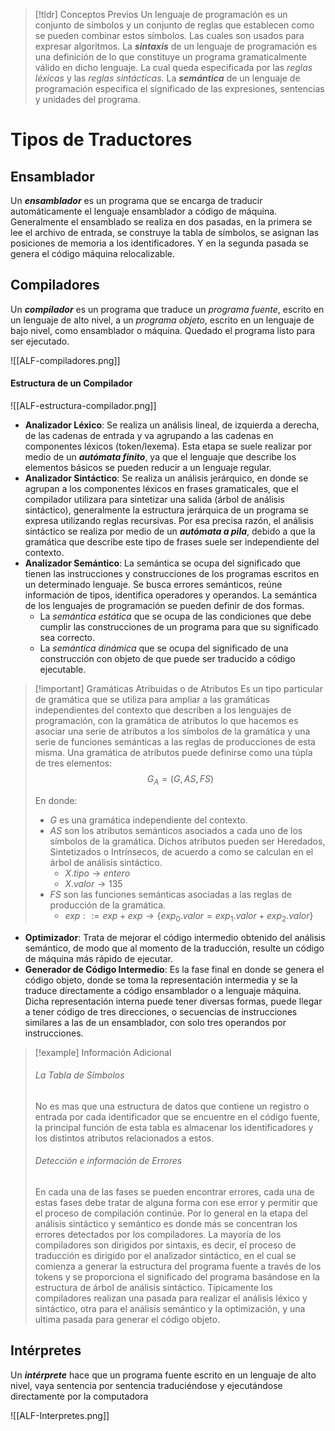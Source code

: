 
>[!tldr] Conceptos Previos
>Un lenguaje de programación es un conjunto de símbolos y un conjunto de reglas que establecen como se pueden combinar estos símbolos. Las cuales son usados para expresar algoritmos.
>La ***sintaxis*** de un lenguaje de programación es una definición de lo que constituye un programa gramaticalmente válido en dicho lenguaje. La cual queda especificada por las *reglas léxicas* y las *reglas sintácticas*.
>La ***semántica*** de un lenguaje de programación especifica el significado de las expresiones, sentencias y unidades del programa.


# Tipos de Traductores

## Ensamblador

Un ***ensamblador*** es un programa que se encarga de traducir automáticamente el lenguaje ensamblador a código de máquina. Generalmente el ensamblado se realiza en dos pasadas, en la primera se lee el archivo de entrada, se construye la tabla de símbolos, se asignan las posiciones de memoria a los identificadores. Y en la segunda pasada se genera el código máquina relocalizable.

## Compiladores

Un ***compilador*** es un programa que traduce un *programa fuente*, escrito en un lenguaje de alto nivel, a un *programa objeto*, escrito en un lenguaje de bajo nivel, como ensamblador o máquina. Quedado el programa listo para ser ejecutado.

![[ALF-compiladores.png]]

#### Estructura de un Compilador

![[ALF-estructura-compilador.png]]

- **Analizador Léxico**: Se realiza un análisis lineal, de izquierda a derecha, de las cadenas de entrada y va agrupando a las cadenas en componentes léxicos (token/lexema). Esta etapa se suele realizar por medio de un ***autómata finito***, ya que el lenguaje que describe los elementos básicos se pueden reducir a un lenguaje regular.
- **Analizador Sintáctico**: Se realiza un análisis jerárquico, en donde se agrupan a los componentes léxicos en frases gramaticales, que el compilador utilizara para sintetizar una salida (árbol de análisis sintáctico), generalmente la estructura jerárquica de un programa se expresa utilizando reglas recursivas. Por esa precisa razón, el análisis sintáctico se realiza por medio de un ***autómata a pila***, debido a que la gramática que describe este tipo de frases suele ser independiente del contexto.
- **Analizador Semántico**: La semántica se ocupa del significado que tienen las instrucciones y construcciones de los programas escritos en un determinado lenguaje. Se busca errores semánticos, reúne información de tipos, identifica operadores y operandos. La semántica de los lenguajes de programación se pueden definir de dos formas.
	- La *semántica estática* que se ocupa de las condiciones que debe cumplir las construcciones de un programa para que su significado sea correcto.
	- La *semántica dinámica* que se ocupa del significado de una construcción con objeto de que puede ser traducido a código ejecutable.

>[!important] Gramáticas Atribuidas o de Atributos
>Es un tipo particular de gramática que se utiliza para ampliar a las gramáticas independientes del contexto que describen a los lenguajes de programación, con la gramática de atributos lo que hacemos es asociar una serie de atributos a los símbolos de la gramática y una serie de funciones semánticas a las reglas de producciones de esta misma.
>Una gramática de atributos puede definirse como una túpla de tres elementos:
>$$G_A = (G, AS, FS)$$
>
>En donde:
>- $G$ es una gramática independiente del contexto.
>- $AS$ son los atributos semánticos asociados a cada uno de los símbolos de la gramática. Dichos atributos pueden ser Heredados, Sintetizados o Intrínsecos, de acuerdo a como se calculan en el árbol de análisis sintáctico.
>	- $X.tipo \longrightarrow entero$
>	- $X.valor \longrightarrow 135$
>- $FS$ son las funciones semánticas asociadas a las reglas de producción de la gramática.
>	- $exp ::= exp + exp \longrightarrow \{ exp_0.valor = exp_1.valor + exp_2.valor \}$

- **Optimizador**: Trata de mejorar el código intermedio obtenido del análisis semántico, de modo que al momento de la traducción, resulte un código de máquina más rápido de ejecutar.
- **Generador de Código Intermedio**: Es la fase final en donde se genera el código objeto, donde se toma la representación intermedia y se la traduce directamente a código ensamblador o a lenguaje máquina. Dicha representación interna puede tener diversas formas, puede llegar a tener código de tres direcciones, o secuencias de instrucciones similares a las de un ensamblador, con solo tres operandos por instrucciones. 

>[!example] Información Adicional
>###### La Tabla de Símbolos
>No es mas que una estructura de datos que contiene un registro o entrada por cada identificador que se encuentre en el código fuente, la principal función de esta tabla es almacenar los identificadores y los distintos atributos relacionados a estos.
>
>###### Detección e información de Errores
>En cada una de las fases se pueden encontrar errores, cada una de estas fases debe tratar de alguna forma con ese error y permitir que el proceso de compilación continúe. Por lo general en la etapa del análisis sintáctico y semántico es donde más se concentran los errores detectados por los compiladores.
>La mayoría de los compiladores son dirigidos por sintaxis, es decir, el proceso de traducción es dirigido por el analizador sintáctico, en el cual se comienza a generar la estructura del programa fuente a través de los tokens y se proporciona el significado del programa basándose en la estructura de árbol de análisis sintáctico.
>Típicamente los compiladores realizan una pasada para realizar el análisis léxico y sintáctico, otra para el análisis semántico y la optimización, y una ultima pasada para generar el código objeto.

## Intérpretes

Un ***intérprete*** hace que un programa fuente escrito en un lenguaje de alto nivel, vaya sentencia por sentencia traduciéndose y ejecutándose directamente por la computadora

![[ALF-Interpretes.png]]